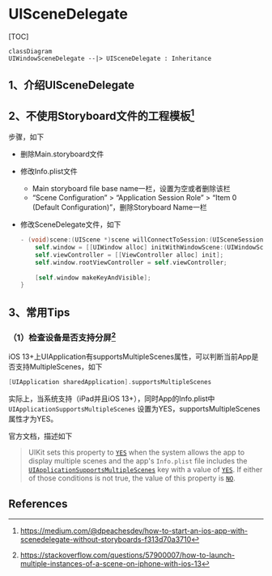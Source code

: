 # UISceneDelegate

[TOC]

```mermaid
classDiagram
UIWindowSceneDelegate --|> UISceneDelegate : Inheritance
```



## 1、介绍UISceneDelegate





## 2、不使用Storyboard文件的工程模板[^1]



步骤，如下

* 删除Main.storyboard文件
* 修改Info.plist文件
  * Main storyboard file base name一栏，设置为空或者删除该栏
  * “Scene Configuration” > “Application Session Role” > “Item 0 (Default Configuration)”，删除Storyboard Name一栏

* 修改SceneDelegate文件，如下

  ```objective-c
  - (void)scene:(UIScene *)scene willConnectToSession:(UISceneSession *)session options:(UISceneConnectionOptions *)connectionOptions {
      self.window = [[UIWindow alloc] initWithWindowScene:(UIWindowScene *)scene];
      self.viewController = [[ViewController alloc] init];
      self.window.rootViewController = self.viewController;
      
      [self.window makeKeyAndVisible];
  }
  ```



## 3、常用Tips

### （1）检查设备是否支持分屏[^2]

iOS 13+上UIApplication有supportsMultipleScenes属性，可以判断当前App是否支持MultipleScenes，如下

```objective-c
[UIApplication sharedApplication].supportsMultipleScenes
```

实际上，当系统支持（iPad并且iOS 13+），同时App的Info.plist中 `UIApplicationSupportsMultipleScenes` 设置为YES，supportsMultipleScenes属性才为YES。



官方文档，描述如下

> UIKit sets this property to [`YES`](dash-apple-api://load?request_key=lc/documentation/objectivec/yes) when the system allows the app to display multiple scenes and the app's `Info.plist` file includes the [`UIApplicationSupportsMultipleScenes`](dash-apple-api://load?request_key=lc/documentation/bundleresources/information_property_list/uiapplicationscenemanifest/uiapplicationsupportsmultiplescenes) key with a value of [`YES`](dash-apple-api://load?request_key=lc/documentation/objectivec/yes). If either of those conditions is not true, the value of this property is [`NO`](dash-apple-api://load?request_key=lc/documentation/objectivec/no).









## References

[^1]:https://medium.com/@dpeachesdev/how-to-start-an-ios-app-with-scenedelegate-without-storyboards-f313d70a3710
[^2]:https://stackoverflow.com/questions/57900007/how-to-launch-multiple-instances-of-a-scene-on-iphone-with-ios-13



